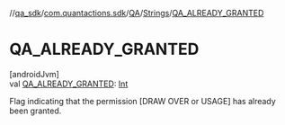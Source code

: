 //[qa_sdk](../../../../index.md)/[com.quantactions.sdk](../../index.md)/[QA](../index.md)/[Strings](index.md)/[QA_ALREADY_GRANTED](-q-a_-a-l-r-e-a-d-y_-g-r-a-n-t-e-d.md)

# QA_ALREADY_GRANTED

[androidJvm]\
val [QA_ALREADY_GRANTED](-q-a_-a-l-r-e-a-d-y_-g-r-a-n-t-e-d.md): [Int](https://kotlinlang.org/api/latest/jvm/stdlib/kotlin/-int/index.html)

Flag indicating that the permission [DRAW OVER or USAGE] has already been granted.
